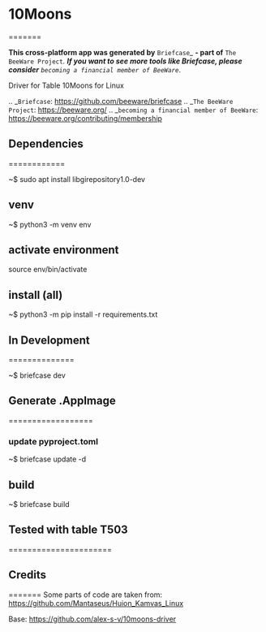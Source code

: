 # 10Moons
=======

**This cross-platform app was generated by** `Briefcase`_ **- part of**
`The BeeWare Project`_. **If you want to see more tools like Briefcase, please
consider** `becoming a financial member of BeeWare`_.

Driver for Table 10Moons for Linux

.. _`Briefcase`: https://github.com/beeware/briefcase
.. _`The BeeWare Project`: https://beeware.org/
.. _`becoming a financial member of BeeWare`: https://beeware.org/contributing/membership


## Dependencies
============

~$ sudo apt install libgirepository1.0-dev


## venv

~$ python3 -m venv env

## activate environment

source env/bin/activate


## install (all)

~$ python3 -m pip install -r requirements.txt

## In Development
==============

~$ briefcase dev


## Generate .AppImage
==================

### update pyproject.toml

~$ briefcase update -d

## build

~$ briefcase build


## Tested with table T503
======================

## Credits
=======
Some parts of code are taken from: https://github.com/Mantaseus/Huion_Kamvas_Linux

Base: https://github.com/alex-s-v/10moons-driver